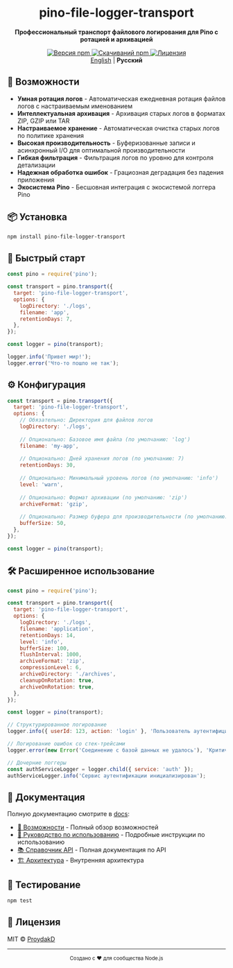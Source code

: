 <div align="center">
  <h1>pino-file-logger-transport</h1>
  <p><strong>Профессиональный транспорт файлового логирования для Pino с ротацией и архивацией</strong></p>
  
  <p>
    <a href="https://www.npmjs.com/package/pino-file-logger-transport">
      <img src="https://img.shields.io/npm/v/pino-file-logger-transport.svg?style=flat-square" alt="Версия npm">
    </a>
    <a href="https://www.npmjs.com/package/pino-file-logger-transport">
      <img src="https://img.shields.io/npm/dm/pino-file-logger-transport.svg?style=flat-square" alt="Скачиваний npm">
    </a>
    <a href="https://github.com/ProydakD/pino-file-logger-transport/blob/master/LICENSE">
      <img src="https://img.shields.io/npm/l/pino-file-logger-transport.svg?style=flat-square" alt="Лицензия">
    </a>
    <br>
    <a href="./README.md">English</a> | <strong>Русский</strong>
  </p>
</div>

## 🚀 Возможности

- **Умная ротация логов** - Автоматическая ежедневная ротация файлов логов с настраиваемым именованием
- **Интеллектуальная архивация** - Архивация старых логов в форматах ZIP, GZIP или TAR
- **Настраиваемое хранение** - Автоматическая очистка старых логов по политике хранения
- **Высокая производительность** - Буферизованные записи и асинхронный I/O для оптимальной производительности
- **Гибкая фильтрация** - Фильтрация логов по уровню для контроля детализации
- **Надежная обработка ошибок** - Грациозная деградация без падения приложения
- **Экосистема Pino** - Бесшовная интеграция с экосистемой логгера Pino

## 📦 Установка

```bash
npm install pino-file-logger-transport
```

## 🎯 Быстрый старт

```javascript
const pino = require('pino');

const transport = pino.transport({
  target: 'pino-file-logger-transport',
  options: {
    logDirectory: './logs',
    filename: 'app',
    retentionDays: 7,
  },
});

const logger = pino(transport);

logger.info('Привет мир!');
logger.error('Что-то пошло не так');
```

## ⚙️ Конфигурация

```javascript
const transport = pino.transport({
  target: 'pino-file-logger-transport',
  options: {
    // Обязательно: Директория для файлов логов
    logDirectory: './logs',
    
    // Опционально: Базовое имя файла (по умолчанию: 'log')
    filename: 'my-app',
    
    // Опционально: Дней хранения логов (по умолчанию: 7)
    retentionDays: 30,
    
    // Опционально: Минимальный уровень логов (по умолчанию: 'info')
    level: 'warn',
    
    // Опционально: Формат архивации (по умолчанию: 'zip')
    archiveFormat: 'gzip',
    
    // Опционально: Размер буфера для производительности (по умолчанию: 100)
    bufferSize: 50,
  },
});

const logger = pino(transport);
```

## 🛠 Расширенное использование

```javascript
const pino = require('pino');

const transport = pino.transport({
  target: 'pino-file-logger-transport',
  options: {
    logDirectory: './logs',
    filename: 'application',
    retentionDays: 14,
    level: 'info',
    bufferSize: 100,
    flushInterval: 1000,
    archiveFormat: 'zip',
    compressionLevel: 6,
    archiveDirectory: './archives',
    cleanupOnRotation: true,
    archiveOnRotation: true,
  },
});

const logger = pino(transport);

// Структурированное логирование
logger.info({ userId: 123, action: 'login' }, 'Пользователь аутентифицирован');

// Логирование ошибок со стек-трейсами
logger.error(new Error('Соединение с базой данных не удалось'), 'Критическая ошибка системы');

// Дочерние логгеры
const authServiceLogger = logger.child({ service: 'auth' });
authServiceLogger.info('Сервис аутентификации инициализирован');
```

## 📖 Документация

Полную документацию смотрите в [docs](./docs/README_RU.md):

- [🔧 Возможности](./docs/FIXTURES_RU.md) - Полный обзор возможностей
- [🚀 Руководство по использованию](./docs/USAGE_RU.md) - Подробные инструкции по использованию
- [📚 Справочник API](./docs/API_RU.md) - Полная документация по API
- [🏗 Архитектура](./docs/ARCHITECTURE_RU.md) - Внутренняя архитектура

## 🧪 Тестирование

```bash
npm test
```

## 📄 Лицензия

MIT © [ProydakD](https://github.com/ProydakD)

---

<div align="center">
  <sub>Создано с ❤️ для сообщества Node.js</sub>
</div>